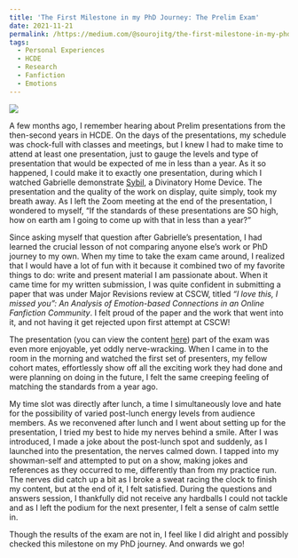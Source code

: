 ```yaml
---
title: 'The First Milestone in my PhD Journey: The Prelim Exam'
date: 2021-11-21
permalink: /https://medium.com/@sourojitg/the-first-milestone-in-my-phd-journey-the-prelim-exam-244d418eeb2d
tags:
  - Personal Experiences
  - HCDE
  - Research
  - Fanfiction
  - Emotions
---
```


<img src = "https://miro.medium.com/max/1400/1*C1rK4AW94ckKrslXu7GsEg.jpeg" class="center">
<p>A few months ago, I remember hearing about Prelim presentations from the then-second years in HCDE. On the days of the presentations, my schedule was chock-full with classes and meetings, but I knew I had to make time to attend at least one presentation, just to gauge the levels and type of presentation that would be expected of me in less than a year. As it so happened, I could make it to exactly one presentation, during which I watched Gabrielle demonstrate <a href="https://dl.acm.org/doi/10.1145/3393914.3395857">Sybil</a>, a Divinatory Home Device. The presentation and the quality of the work on display, quite simply, took my breath away. As I left the Zoom meeting at the end of the presentation, I wondered to myself, “If the standards of these presentations are SO high, how on earth am I going to come up with that in less than a year?”</p>
<p>Since asking myself that question after Gabrielle’s presentation, I had learned the crucial lesson of not comparing anyone else’s work or PhD journey to my own. When my time to take the exam came around, I realized that I would have a lot of fun with it because it combined two of my favorite things to do: write and present material I am passionate about. When it came time for my written submission, I was quite confident in submitting a paper that was under Major Revisions review at CSCW, titled <em>“I love this, I missed you”: An Analysis of Emotion-based Connections in an Online Fanfiction Community</em>. I felt proud of the paper and the work that went into it, and not having it get rejected upon first attempt at CSCW!</p>
<p>The presentation (you can view the content <a href="https://docs.google.com/presentation/d/1rQ2wXwDSG8dtxZ23G69tP_m_GH1D046WsC4P8ISuFmM/edit?usp=sharing">here</a>) part of the exam was even more enjoyable, yet oddly nerve-wracking. When I came in to the room in the morning and watched the first set of presenters, my fellow cohort mates, effortlessly show off all the exciting work they had done and were planning on doing in the future, I felt the same creeping feeling of matching the standards from a year ago.</p>
<p>My time slot was directly after lunch, a time I simultaneously love and hate for the possibility of varied post-lunch energy levels from audience members. As we reconvened after lunch and I went about setting up for the presentation, I tried my best to hide my nerves behind a smile. After I was introduced, I made a joke about the post-lunch spot and suddenly, as I launched into the presentation, the nerves calmed down. I tapped into my showman-self and attempted to put on a show, making jokes and references as they occurred to me, differently than from my practice run. The nerves did catch up a bit as I broke a sweat racing the clock to finish my content, but at the end of it, I felt satisfied. During the questions and answers session, I thankfully did not receive any hardballs I could not tackle and as I left the podium for the next presenter, I felt a sense of calm settle in.</p>
<p>Though the results of the exam are not in, I feel like I did alright and possibly checked this milestone on my PhD journey. And onwards we go!</p>
